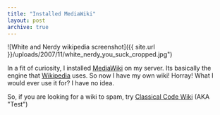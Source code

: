 ```yaml
---
title: "Installed MediaWiki"
layout: post
archive: true
---
```


![White and Nerdy wikipedia screenshot]({{ site.url
}}/uploads/2007/11/white_nerdy_you_suck_cropped.jpg")

In a fit of curiosity, I installed
[MediaWiki](http://www.mediawiki.org/wiki/MediaWiki) on my server. Its
basically the engine that [Wikipedia](http://en.wikipedia.org/wiki/Main_Page)
uses. So now I have my own wiki! Horray! What I would ever use it for? I have
no idea.

So, if you are looking for a wiki to spam, try [Classical Code
Wiki](http://www.classicalcode.com/wiki/) (AKA "Test")
